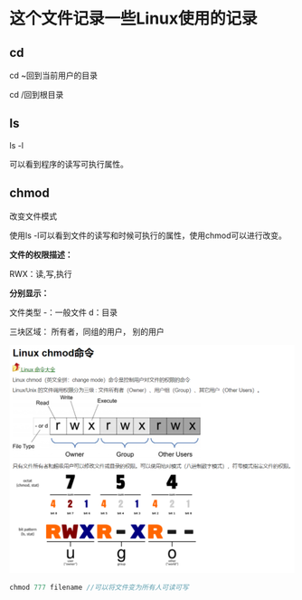 # 这个文件记录一些Linux使用的记录

## cd

cd ~回到当前用户的目录

cd /回到根目录

## ls

ls -l

可以看到程序的读写可执行属性。

## chmod

改变文件模式

使用ls -l可以看到文件的读写和时候可执行的属性，使用chmod可以进行改变。

**文件的权限描述：**

RWX：读,写,执行 

**分别显示：** 

文件类型 -：一般文件 d：目录

三块区域： 所有者，同组的用户， 别的用户

<img src="pictures/chmod1.png" alt="chmod1" style="zoom: 50%;" />

```c++
chmod 777 filename //可以将文件变为所有人可读可写
```



